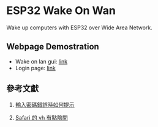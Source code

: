 # ESP32 Wake On Wan
Wake up computers with ESP32 over Wide Area Network.

## Webpage Demostration
- Wake on lan gui: [link](https://yfhd-osu.github.io/ESP32-WOW/web/index.html)
- Login page: [link](https://yfhd-osu.github.io/ESP32-WOW/web/login.html)

## 參考文獻
1. [輸入密碼錯誤時如何提示](https://stackoverflow.com/questions/6242976/javascript-hide-show-element)

2. [Safari 的 vh 有點陰間](https://ithelp.ithome.com.tw/m/articles/10249090)
